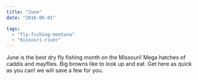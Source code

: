 ```yaml
---
title: "June"
date: "2016-06-01"

tags: 
  - "fly-fishing-montana"
  - "missouri-river"
---
```


June is the best dry fly fishing month on the Missouri! Mega hatches of caddis and mayflies. Big browns like to look up and eat. Get here as quick as you can! we will save a few for you.
